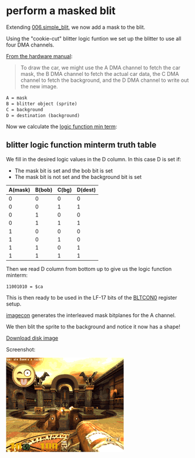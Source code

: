 perform a masked blit
=====================

Extending [006.simple_blit](../006.simple_blit), we now add a mask to the blit.

Using the "cookie-cut" blitter logic funtion we set up the blitter to use all four DMA channels.

[From the hardware manual](http://amigadev.elowar.com/read/ADCD_2.1/Hardware_Manual_guide/node011D.html):
> To draw the car, we might use the A  DMA channel  to fetch the car mask,
> the B  DMA channel  to fetch the actual car data, the C DMA channel to
> fetch the background, and the D DMA channel  to write out the new image.

  ```
A = mask
B = blitter object (sprite)
C = background
D = destination (background)
```

Now we calculate the [logic function min term](http://amigadev.elowar.com/read/ADCD_2.1/Hardware_Manual_guide/node011C.html):

blitter logic function minterm truth table
------------------------------------------
We fill in the desired logic values in the D column. In this case D is set if:
   * The mask bit is set and the bob bit is set
   * The mask bit is not set and the background bit is set

|A(mask)|B(bob)|C(bg)| D(dest)|
|-------|------|-----|--------|
|0|0|0|0| 
|0|0|1|1|
|0|1|0|0|
|0|1|1|1|
|1|0|0|0|
|1|0|1|0|
|1|1|0|1|
|1|1|1|1|

Then we read D column from bottom up to give us the logic function minterm:
  ```
11001010 = $ca
```

This is then ready to be used in the LF-17 bits of the [BLTCON0](http://amigadev.elowar.com/read/ADCD_2.1/Hardware_Manual_guide/node001A.html) register setup.

[imagecon](../tools/imagecon) generates the interleaved mask bitplanes for the A channel.

We then blit the sprite to the background and notice it now has a shape!

[Download disk image](bin/mask_blit.adf?raw=true)

Screenshot:

![Screenshot](screenshot.png?raw=true)
